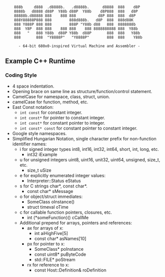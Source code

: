 ```
    888b     d888  .d8888b.   .d8888b.      d8888  888    d8P
    8888b   d8888 d88P  Y88b d88P  Y88b    d8P888  888   d8P
    88888b.d88888 888    888 888          d8P 888  888  d8P
    888Y88888P888 888        888d888b.   d8P  888  888d88K
    888 Y888P 888 888        888P "Y88b d88   888  8888888b
    888  Y8P  888 888    888 888    888 8888888888 888  Y88b
    888   "   888 Y88b  d88P Y88b  d88P       888  888   Y88b
    888       888  "Y8888P"   "Y8888P"        888  888    Y88b

      - 64-bit 680x0-inspired Virtual Machine and Assembler -
```

## Example C++ Runtime

### Coding Style
- 4 space indentation.
- Opening brace on same line as structure/function/control statement.
- CamelCase for namespace, class, struct, union.
- camelCase for function, method, etc.
- East Const notation:
    - `int const`  for constant integer.
    - `int const*` for pointer to constant integer.
    - `int const*` for constant pointer to integer.
    - `int const* const` for constant pointer to constant integer.
- Google style namespaces.
- Simplified Hungarian Notation, single character prefix for non-function identifier names:
    - i for signed integer types int8, int16, int32, int64, short, int, long, etc.
        - int32 iExample
    - u for unsigned integers uint8, uint16, unit32, uint64, unsigned, size_t, etc.
        - size_t uSize
    - e for explicitly enumerated integer values:
        - Interpreter::Status eStatus
    - s for C strings char\*, const char\*.
        - const char\* sMessage
    - o for object/struct immediates:
        - SomeClass oInstance()
        - struct timeval oTime
    - c for callable function pointers, closures, etc.
        - int (\*someFunction)() cCallMe
    - Additional prepend for arrays, pointers and references:
        - ax for arrays of x:
            - int aiHighFive[5]
            - const char* asNames[10]
        - px for pointer to x:
            - SomeClass* poInstance
            - const uint8* puByteCode
            - std::FILE* poStream
        - rx for reference to x:
            - const Host::Definition& roDefinition
